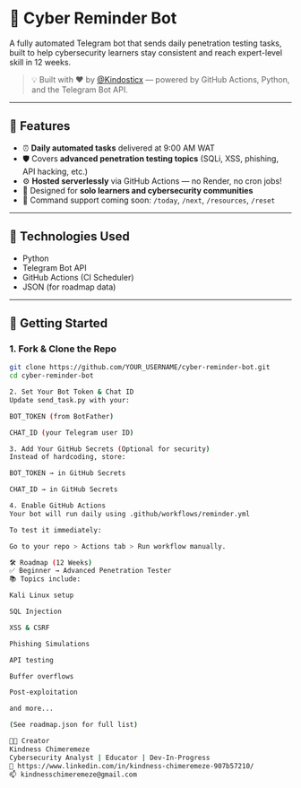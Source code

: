 # 🤖 Cyber Reminder Bot

A fully automated Telegram bot that sends daily penetration testing tasks, built to help cybersecurity learners stay consistent and reach expert-level skill in 12 weeks.

> 💡 Built with ❤️ by [@Kindosticx](https://github.com/Kindosticx) — powered by GitHub Actions, Python, and the Telegram Bot API.

---

## 📌 Features

- ⏰ **Daily automated tasks** delivered at 9:00 AM WAT
- 🛡️ Covers **advanced penetration testing topics** (SQLi, XSS, phishing, API hacking, etc.)
- ⚙️ **Hosted serverlessly** via GitHub Actions — no Render, no cron jobs!
- 🧠 Designed for **solo learners and cybersecurity communities**
- 💬 Command support coming soon: `/today`, `/next`, `/resources`, `/reset`

---

## 🧰 Technologies Used

- Python
- Telegram Bot API
- GitHub Actions (CI Scheduler)
- JSON (for roadmap data)

---

## 🚀 Getting Started

### 1. Fork & Clone the Repo
```bash
git clone https://github.com/YOUR_USERNAME/cyber-reminder-bot.git
cd cyber-reminder-bot

2. Set Your Bot Token & Chat ID
Update send_task.py with your:

BOT_TOKEN (from BotFather)

CHAT_ID (your Telegram user ID)

3. Add Your GitHub Secrets (Optional for security)
Instead of hardcoding, store:

BOT_TOKEN → in GitHub Secrets

CHAT_ID → in GitHub Secrets

4. Enable GitHub Actions
Your bot will run daily using .github/workflows/reminder.yml

To test it immediately:

Go to your repo > Actions tab > Run workflow manually.

🛠️ Roadmap (12 Weeks)
✅ Beginner → Advanced Penetration Tester
📚 Topics include:

Kali Linux setup

SQL Injection

XSS & CSRF

Phishing Simulations

API testing

Buffer overflows

Post-exploitation

and more...

(See roadmap.json for full list)

👨‍💻 Creator
Kindness Chimeremeze
Cybersecurity Analyst | Educator | Dev-In-Progress
🔗 https://www.linkedin.com/in/kindness-chimeremeze-907b57210/
📫 kindnesschimeremeze@gmail.com
